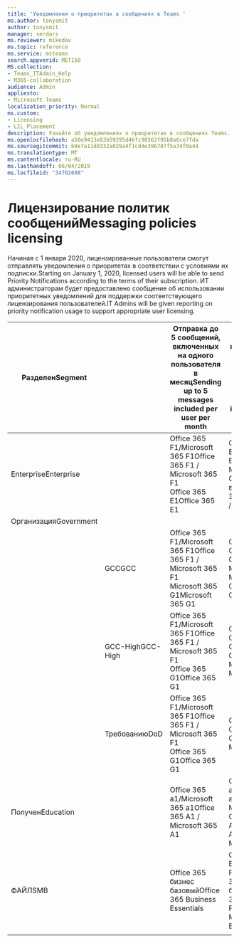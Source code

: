 ```yaml
---
title: 'Уведомления о приоритетах в сообщениях в Teams '
ms.author: tonysmit
author: tonysmit
manager: serdars
ms.reviewer: mikedav
ms.topic: reference
ms.service: msteams
search.appverid: MET150
MS.collection:
- Teams_ITAdmin_Help
- M365-collaboration
audience: Admin
appliesto:
- Microsoft Teams
localization_priority: Normal
ms.custom:
- Licensing
- LIL_Placement
description: Узнайте об уведомлениях о приоритетах в сообщениях Teams.
ms.openlocfilehash: a50e9413e83b59295d46fc98562f95b8a6ce7fda
ms.sourcegitcommit: b9e7a11d8332a029a4f1cd4e396787f5a74f0a44
ms.translationtype: MT
ms.contentlocale: ru-RU
ms.lasthandoff: 06/04/2019
ms.locfileid: "34702698"
---
```

# <a name="messaging-policies-licensing"></a><span data-ttu-id="510fa-103">Лицензирование политик сообщений</span><span class="sxs-lookup"><span data-stu-id="510fa-103">Messaging policies licensing</span></span>

<span data-ttu-id="510fa-104">Начиная с 1 января 2020, лицензированные пользователи смогут отправлять уведомления о приоритетах в соответствии с условиями их подписки.</span><span class="sxs-lookup"><span data-stu-id="510fa-104">Starting on January 1, 2020, licensed users will be able to send Priority Notifications according to the terms of their subscription.</span></span> <span data-ttu-id="510fa-105">ИТ администраторам будет предоставлено сообщение об использовании приоритетных уведомлений для поддержки соответствующего лицензирования пользователей.</span><span class="sxs-lookup"><span data-stu-id="510fa-105">IT Admins will be given reporting on priority notification usage to support appropriate user licensing.</span></span>

|<span data-ttu-id="510fa-106">Разделен</span><span class="sxs-lookup"><span data-stu-id="510fa-106">Segment</span></span>| |<span data-ttu-id="510fa-107">Отправка до 5 сообщений, включенных на одного пользователя в месяц</span><span class="sxs-lookup"><span data-stu-id="510fa-107">Sending up to 5 messages included per user per month</span></span>| <span data-ttu-id="510fa-108">Отправка неограниченных сообщений, включаемых на пользователя в месяц</span><span class="sxs-lookup"><span data-stu-id="510fa-108">Sending unlimited messages included per user per month</span></span>|
|---|---|---|---|
|<span data-ttu-id="510fa-109">Enterprise</span><span class="sxs-lookup"><span data-stu-id="510fa-109">Enterprise</span></span>|| <span data-ttu-id="510fa-110">Office 365 F1/Microsoft 365 F1</span><span class="sxs-lookup"><span data-stu-id="510fa-110">Office 365 F1 / Microsoft 365 F1</span></span><br> <span data-ttu-id="510fa-111">Office 365 E1</span><span class="sxs-lookup"><span data-stu-id="510fa-111">Office 365 E1</span></span> | <span data-ttu-id="510fa-112">Office 365 E3/Microsoft 365 E3</span><span class="sxs-lookup"><span data-stu-id="510fa-112">Office 365 E3 / Microsoft 365 E3</span></span> <br><span data-ttu-id="510fa-113">Office 365 для водои Microsoft 365</span><span class="sxs-lookup"><span data-stu-id="510fa-113">Office 365 E5 / Microsoft 365 E5</span></span>
|<span data-ttu-id="510fa-114">Организация</span><span class="sxs-lookup"><span data-stu-id="510fa-114">Government</span></span>| | |
||<span data-ttu-id="510fa-115">GCC</span><span class="sxs-lookup"><span data-stu-id="510fa-115">GCC</span></span>|<span data-ttu-id="510fa-116">Office 365 F1/Microsoft 365 F1</span><span class="sxs-lookup"><span data-stu-id="510fa-116">Office 365 F1 / Microsoft 365 F1</span></span><br> <span data-ttu-id="510fa-117">Microsoft 365 G1</span><span class="sxs-lookup"><span data-stu-id="510fa-117">Microsoft 365 G1</span></span>|<span data-ttu-id="510fa-118">Office 365 G3/Microsoft 365 G3</span><span class="sxs-lookup"><span data-stu-id="510fa-118">Office 365 G3 / Microsoft 365 G3</span></span> <br> <span data-ttu-id="510fa-119">Microsoft 365 G5</span><span class="sxs-lookup"><span data-stu-id="510fa-119">Microsoft 365 G5</span></span>|
||<span data-ttu-id="510fa-120">GCC-High</span><span class="sxs-lookup"><span data-stu-id="510fa-120">GCC-High</span></span>| <span data-ttu-id="510fa-121">Office 365 F1/Microsoft 365 F1</span><span class="sxs-lookup"><span data-stu-id="510fa-121">Office 365 F1 / Microsoft 365 F1</span></span><br> <span data-ttu-id="510fa-122">Office 365 G1</span><span class="sxs-lookup"><span data-stu-id="510fa-122">Office 365 G1</span></span>| <span data-ttu-id="510fa-123">Office 365 G3/Microsoft 365 G3 Microsoft 365 G5</span><span class="sxs-lookup"><span data-stu-id="510fa-123">Office 365 G3 / Microsoft 365 G3 Microsoft 365 G5</span></span>|
||<span data-ttu-id="510fa-124">Требованию</span><span class="sxs-lookup"><span data-stu-id="510fa-124">DoD</span></span>| <span data-ttu-id="510fa-125">Office 365 F1/Microsoft 365 F1</span><span class="sxs-lookup"><span data-stu-id="510fa-125">Office 365 F1 / Microsoft 365 F1</span></span><br><span data-ttu-id="510fa-126">Office 365 G1</span><span class="sxs-lookup"><span data-stu-id="510fa-126">Office 365 G1</span></span>|<span data-ttu-id="510fa-127">Office 365 G3/Microsoft 365 G3</span><span class="sxs-lookup"><span data-stu-id="510fa-127">Office 365 G3 / Microsoft 365 G3</span></span>|
|<span data-ttu-id="510fa-128">Получен</span><span class="sxs-lookup"><span data-stu-id="510fa-128">Education</span></span>| |<span data-ttu-id="510fa-129">Office 365 a1/Microsoft 365 a1</span><span class="sxs-lookup"><span data-stu-id="510fa-129">Office 365 A1 / Microsoft 365 A1</span></span>|<span data-ttu-id="510fa-130">Office 365 a3/Microsoft 365 a3</span><span class="sxs-lookup"><span data-stu-id="510fa-130">Office 365 A3 / Microsoft 365 A3</span></span><br> <span data-ttu-id="510fa-131">Office 365 A5/Microsoft 365 A5</span><span class="sxs-lookup"><span data-stu-id="510fa-131">Office 365 A5 / Microsoft 365 A5</span></span>
|<span data-ttu-id="510fa-132">ФАЙЛ</span><span class="sxs-lookup"><span data-stu-id="510fa-132">SMB</span></span>| |<span data-ttu-id="510fa-133">Office 365 бизнес базовый</span><span class="sxs-lookup"><span data-stu-id="510fa-133">Office 365 Business Essentials</span></span>|<span data-ttu-id="510fa-134">Office 365 Business Premium/Microsoft 365 для бизнеса</span><span class="sxs-lookup"><span data-stu-id="510fa-134">Office 365 Business Premium / Microsoft 365 Business</span></span>|
|||||
